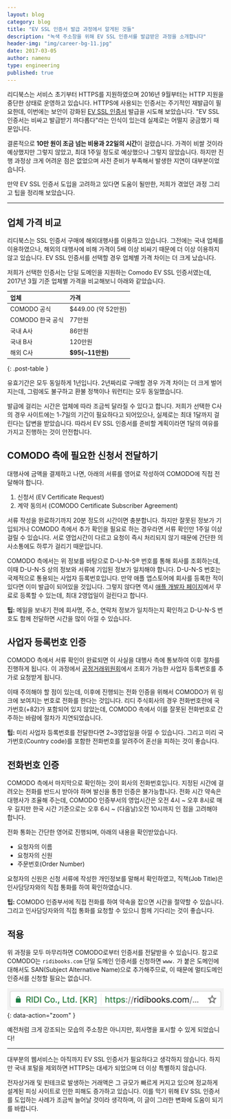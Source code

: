 ```yaml
---
layout: blog
category: blog
title: "EV SSL 인증서 발급 과정에서 알게된 것들"
description: "녹색 주소창을 위해 EV SSL 인증서를 발급받은 과정을 소개합니다"
header-img: "img/career-bg-11.jpg"
date: 2017-03-05
author: namenu
type: engineering
published: true
---
```


리디북스는 서비스 초기부터 HTTPS를 지원하였으며 2016년 9월부터는 HTTP 지원을 중단한 상태로 운영하고 있습니다. HTTPS에 사용되는 인증서는 주기적인 재발급이 필요한데, 이번에는 보안이 강화된 [EV SSL 인증서](https://en.wikipedia.org/wiki/Extended_Validation_Certificate) 발급을 시도해 보았습니다.
"EV SSL 인증서는 비싸고 발급받기 까다롭다"라는 인식이 있는데 실제로는 어떨지 궁금했기 때문입니다.

결론적으로 **10만 원이 조금 넘는 비용과 22일의 시간**이 걸렸습니다. 가격이 비쌀 것이라 예상했지만 그렇지 않았고, 최대 1주일 정도로 예상했으나 그렇지 않았습니다. 하지만 진행 과정상 크게 어려운 점은 없었으며 사전 준비가 부족해서 발생한 지연이 대부분이었습니다.

만약 EV SSL 인증서 도입을 고려하고 있다면 도움이 될만한, 저희가 겪었던 과정 그리고 팁을 정리해 보았습니다.



---



## 업체 가격 비교

리디북스는 SSL 인증서 구매에 해외대행사를 이용하고 있습니다. 그전에는 국내 업체를 이용하였으나, 해외의 대행사에 비해 가격이 5배 이상 비싸기 때문에 더 이상 이용하지 않고 있습니다. EV SSL 인증서를 선택할 경우 업체별 가격 차이는 더 크게 났습니다.

저희가 선택한 인증서는 단일 도메인을 지원하는 Comodo EV SSL 인증서였는데, 2017년 3월 기준 업체별 가격을 비교해보니 아래와 같았습니다.

| 업체         | 가격   |
|:------------|:--------------|
| COMODO 공식    | $449.00 (약 52만원) |
| COMODO 한국 공식 | 77만원           |
| 국내 A사        | 86만원           |
| 국내 B사        | 120만원          |
| 해외 C사     | **$95(~11만원)**     |
{: .post-table }

유효기간은 모두 동일하게 1년입니다. 2년짜리로 구매할 경우 가격 차이는 더 크게 벌어지는데, 그럼에도 불구하고 환불 정책이나 워런티는 모두 동일했습니다.

발급에 걸리는 시간은 업체에 따라 조금씩 달라질 수 있다고 합니다. 저희가 선택한 C사의 경우 사이트에는 1-7일의 기간이 필요하다고 되어있으나, 실제로는 최대 1달까지 걸린다는 답변을 받았습니다. 따라서 EV SSL 인증서를 준비할 계획이라면 1달의 여유를 가지고 진행하는 것이 안전합니다.



## COMODO 측에 필요한 신청서 전달하기

대행사에 금액을 결제하고 나면, 아래의 서류를 영어로 작성하여 COMODO에 직접 전달해야 합니다.

1. 신청서 (EV Certificate Request)
2. 계약 동의서 (COMODO Certificate Subscriber Agreement)

서류 작성을 완료하기까지 20분 정도의 시간이면 충분합니다. 하지만 잘못된 정보가 기입되거나 COMODO 측에서 추가 확인을 필요로 하는 경우라면 서류 확인만 1주일 이상 걸릴 수 있습니다. 서로 영업시간이 다르고 요청이 즉시 처리되지 않기 때문에 간단한 의사소통에도 하루가 걸리기 때문입니다.

COMODO 측에서는 위 정보를 바탕으로 D-U-N-S® 번호를 통해 회사를 조회하는데, 이때 D-U-N-S 상의 정보와 서류에 기입된 정보가 일치해야 합니다.  D-U-N-S 번호는 국제적으로 통용되는 사업자 등록번호입니다. 만약 애플 앱스토어에 회사를 등록한 적이 있다면 이미 발급이 되어있을 것입니다. 그렇지 않다면 역시 [애플 개발자 페이지](https://developer.apple.com/support/D-U-N-S/kr/)에서 무료로 등록할 수 있는데, 최대 2영업일이 걸린다고 합니다.

**팁:** 메일을 보내기 전에 회사명, 주소, 연락처 정보가 일치하는지 확인하고 D-U-N-S 번호도 함께 전달하면 시간을 많이 아낄 수 있습니다.



## 사업자 등록번호 인증

COMODO 측에서 서류 확인이 완료되면 이 사실을 대행사 측에 통보하여 이후 절차를 진행하게 됩니다. 이 과정에서 [공정거래위원회](http://www.ftc.go.kr/info/bizinfo/communicationViewPopup.jsp)에서 조회가 가능한 사업자 등록번호를 추가로 요청받게 됩니다.

이때 주의해야 할 점이 있는데, 이후에 진행되는 전화 인증을 위해서 COMODO가 위 링크에 보여지는 번호로 전화를 한다는 것입니다. 리디 주식회사의 경우 전화번호란에 국가번호(+82)가 포함되어 있지 않았는데, COMODO 측에서 이를 잘못된 전화번호로 간주하는 바람에 절차가 지연되었습니다.

**팁:** 미리 사업자 등록번호를 전달한다면 2~3영업일을 아낄 수 있습니다. 그리고 미리 국가번호(Country code)를 포함한 전화번호를 알려주어 혼선을 피하는 것이 좋습니다.



## 전화번호 인증

COMODO 측에서 마지막으로 확인하는 것이 회사의 전화번호입니다. 지정된 시간에 걸려오는 전화를 반드시 받아야 하며 발신을 통한 인증은 불가능합니다. 전화 시간 약속은 대행사가 조율해 주는데, COMODO 인증부서의 영업시간은 오전 4시 ~ 오후 8시로 매우 길지만 한국 시간 기준으로는 오후 6시 ~ (다음날)오전 10시까지 인 점을 고려해야 합니다.

전화 통화는 간단한 영어로 진행되며, 아래의 내용을 확인받았습니다.

- 요청자의 이름
- 요청자의 신원
- 주문번호(Order Number)

요청자의 신원은 신청 서류에 작성한 개인정보를 말해서 확인하였고, 직책(Job Title)은 인사담당자와의 직접 통화를 하여 확인하였습니다.

**팁:** COMODO 인증부서에 직접 전화를 하여 약속을 잡으면 시간을 절약할 수 있습니다. 그리고 인사담당자와의 직접 통화를 요청할 수 있으니 함께 기다리는 것이 좋습니다.



## 적용

위 과정을 모두 마무리하면 COMODO로부터 인증서를 전달받을 수 있습니다. 참고로 COMODO는 `ridibooks.com` 단일 도메인 인증서를 신청하면 `www.` 가 붙은 도메인에 대해서도 SAN(Subject Alternative Name)으로 추가해주므로, 이 때문에 멀티도메인 인증서를 신청할 필요는 없습니다.



![EV SSL이 적용된 모습](/img/blog/2017-03-05/greenbar.png){: data-action="zoom" }
<figcaption>예전처럼 크게 강조되는 모습의 주소창은 아니지만, 회사명을 표시할 수 있게 되었습니다!</figcaption>



---



대부분의 웹서비스는 아직까지 EV SSL 인증서가 필요하다고 생각하지 않습니다. 하지만 국내 포털을 제외하면 HTTPS는 대세가 되었으며 더 이상 특별하지 않습니다.

전자상거래 및 핀테크로 발생하는 거래액은 그 규모가 빠르게 커지고 있으며 정교하게 설계된 피싱 사이트로 인한 피해도 증가하고 있습니다. 이를 막기 위해 EV SSL 인증서를 도입하는 사례가 조금씩 늘어날 것이라 생각하며, 이 글이 그러한 변화에 도움이 되기를 바랍니다.

